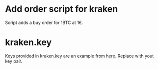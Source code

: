 # Add order script for kraken
Script adds a buy order for 1BTC at 1€.

# kraken.key
Keys provided in kraken.key are an example from [here](https://support.kraken.com/hc/en-us/articles/360029054811-What-is-the-authentication-algorithm-for-private-endpoints-). Replace with yout key pair.
